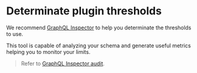 # Determinate plugin thresholds

We recommend [GraphQL Inspector](https://github.com/kamilkisiela/graphql-inspector) to help you determinate the thresholds to use.

This tool is capable of analyzing your schema and generate useful metrics helping you to monitor your limits.

> Refer to [GraphQL Inspector audit](https://the-guild.dev/graphql/inspector/docs/essentials/audit).
